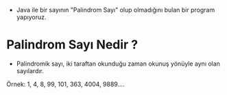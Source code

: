 - Java ile bir sayının "Palindrom Sayı" olup olmadığını bulan bir program yapıyoruz.

# Palindrom Sayı Nedir ?
- Palindromik sayı, iki taraftan okunduğu zaman okunuş yönüyle aynı olan sayılardır.

Örnek: 1, 4, 8, 99, 101, 363, 4004, 9889....